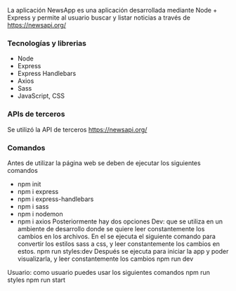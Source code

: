 La aplicación NewsApp es una aplicación desarrollada mediante Node + Express
y permite al usuario buscar y listar noticias a través de https://newsapi.org/

### Tecnologías y librerias
- Node 
- Express
- Express Handlebars
- Axios
- Sass
- JavaScript, CSS

### APIs de terceros
Se utilizó la API de terceros https://newsapi.org/

### Comandos
Antes de utilizar la página web se deben de ejecutar los siguientes comandos
- npm init
- npm i express
- npm i express-handlebars
- npm i sass
- npm i nodemon
- npm i axios
Posteriormente hay dos opciones
Dev: que se utiliza en un ambiente de desarrollo donde se quiere leer constantemente los cambios en los archivos. En el se ejecuta el siguiente comando para convertir los estilos sass a css, y leer constantemente los cambios en estos.
    npm run styles:dev
Después se ejecuta para iniciar la app y poder visualizarla, y leer constantemente los cambios
    npm run dev

Usuario: como usuario puedes usar los siguientes comandos
    npm run styles
    npm run start